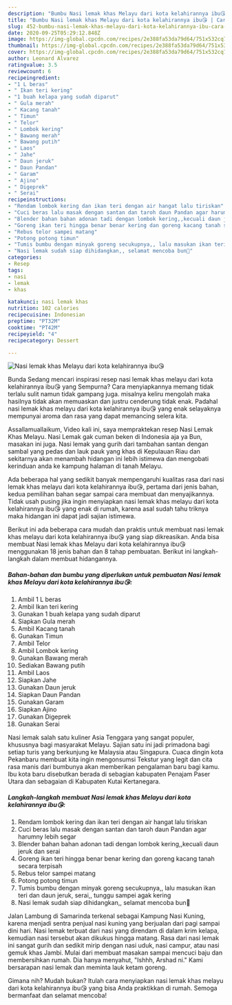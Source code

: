 ```yaml
---
description: "Bumbu Nasi lemak khas Melayu dari kota kelahirannya ibu😘 | Cara Buat Nasi lemak khas Melayu dari kota kelahirannya ibu😘 Yang Lezat Sekali"
title: "Bumbu Nasi lemak khas Melayu dari kota kelahirannya ibu😘 | Cara Buat Nasi lemak khas Melayu dari kota kelahirannya ibu😘 Yang Lezat Sekali"
slug: 452-bumbu-nasi-lemak-khas-melayu-dari-kota-kelahirannya-ibu-cara-buat-nasi-lemak-khas-melayu-dari-kota-kelahirannya-ibu-yang-lezat-sekali
date: 2020-09-25T05:29:12.848Z
image: https://img-global.cpcdn.com/recipes/2e388fa53da79d64/751x532cq70/nasi-lemak-khas-melayu-dari-kota-kelahirannya-ibu😘-foto-resep-utama.jpg
thumbnail: https://img-global.cpcdn.com/recipes/2e388fa53da79d64/751x532cq70/nasi-lemak-khas-melayu-dari-kota-kelahirannya-ibu😘-foto-resep-utama.jpg
cover: https://img-global.cpcdn.com/recipes/2e388fa53da79d64/751x532cq70/nasi-lemak-khas-melayu-dari-kota-kelahirannya-ibu😘-foto-resep-utama.jpg
author: Leonard Alvarez
ratingvalue: 3.5
reviewcount: 6
recipeingredient:
- "1 L beras"
- " Ikan teri kering"
- "1 buah kelapa yang sudah diparut"
- " Gula merah"
- " Kacang tanah"
- " Timun"
- " Telor"
- " Lombok kering"
- " Bawang merah"
- " Bawang putih"
- " Laos"
- " Jahe"
- " Daun jeruk"
- " Daun Pandan"
- " Garam"
- " Ajino"
- " Digeprek"
- " Serai"
recipeinstructions:
- "Rendam lombok kering dan ikan teri dengan air hangat lalu tiriskan"
- "Cuci beras lalu masak dengan santan dan taroh daun Pandan agar harumny lebih segar"
- "Blender bahan bahan adonan tadi dengan lombok kering,,kecuali daun jeruk dan serai"
- "Goreng ikan teri hingga benar benar kering dan goreng kacang tanah secara terpisah"
- "Rebus telor sampei matang"
- "Potong potong timun"
- "Tumis bumbu dengan minyak goreng secukupnya,, lalu masukan ikan teri dan daun jeruk, serai,, tunggu sampei agak kering"
- "Nasi lemak sudah siap dihidangkan,, selamat mencoba bun🤗"
categories:
- Resep
tags:
- nasi
- lemak
- khas

katakunci: nasi lemak khas 
nutrition: 102 calories
recipecuisine: Indonesian
preptime: "PT32M"
cooktime: "PT42M"
recipeyield: "4"
recipecategory: Dessert

---
```



![Nasi lemak khas Melayu dari kota kelahirannya ibu😘](https://img-global.cpcdn.com/recipes/2e388fa53da79d64/751x532cq70/nasi-lemak-khas-melayu-dari-kota-kelahirannya-ibu😘-foto-resep-utama.jpg)

Bunda Sedang mencari inspirasi resep nasi lemak khas melayu dari kota kelahirannya ibu😘 yang Sempurna? Cara menyiapkannya memang tidak terlalu sulit namun tidak gampang juga. misalnya keliru mengolah maka hasilnya tidak akan memuaskan dan justru cenderung tidak enak. Padahal nasi lemak khas melayu dari kota kelahirannya ibu😘 yang enak selayaknya mempunyai aroma dan rasa yang dapat memancing selera kita.

Assallamuallaikum, Video kali ini, saya mempraktekan resep Nasi Lemak Khas Melayu. Nasi Lemak gak cuman beken di Indonesia aja ya Bun, masakan ini juga. Nasi lemak yang gurih dari tambahan santan dengan sambal yang pedas dan lauk pauk yang khas di Kepulauan Riau dan sekitarnya akan menambah hidangan ini lebih istimewa dan mengobati kerinduan anda ke kampung halaman di tanah Melayu.

Ada beberapa hal yang sedikit banyak mempengaruhi kualitas rasa dari nasi lemak khas melayu dari kota kelahirannya ibu😘, pertama dari jenis bahan, kedua pemilihan bahan segar sampai cara membuat dan menyajikannya. Tidak usah pusing jika ingin menyiapkan nasi lemak khas melayu dari kota kelahirannya ibu😘 yang enak di rumah, karena asal sudah tahu triknya maka hidangan ini dapat jadi sajian istimewa.


Berikut ini ada beberapa cara mudah dan praktis untuk membuat nasi lemak khas melayu dari kota kelahirannya ibu😘 yang siap dikreasikan. Anda bisa membuat Nasi lemak khas Melayu dari kota kelahirannya ibu😘 menggunakan 18 jenis bahan dan 8 tahap pembuatan. Berikut ini langkah-langkah dalam membuat hidangannya.

<!--inarticleads1-->

##### Bahan-bahan dan bumbu yang diperlukan untuk pembuatan Nasi lemak khas Melayu dari kota kelahirannya ibu😘:

1. Ambil 1 L beras
1. Ambil  Ikan teri kering
1. Gunakan 1 buah kelapa yang sudah diparut
1. Siapkan  Gula merah
1. Ambil  Kacang tanah
1. Gunakan  Timun
1. Ambil  Telor
1. Ambil  Lombok kering
1. Gunakan  Bawang merah
1. Sediakan  Bawang putih
1. Ambil  Laos
1. Siapkan  Jahe
1. Gunakan  Daun jeruk
1. Siapkan  Daun Pandan
1. Gunakan  Garam
1. Siapkan  Ajino
1. Gunakan  Digeprek
1. Gunakan  Serai


Nasi lemak salah satu kuliner Asia Tenggara yang sangat populer, khususnya bagi masyarakat Melayu. Sajian satu ini jadi primadona bagi setiap turis yang berkunjung ke Malaysia atau Singapura. Cuaca dingin kota Pekanbaru membuat kita ingin mengonsumsi Tekstur yang legit dan cita rasa manis dari bumbunya akan memberikan pengalaman baru bagi kamu. Ibu kota baru disebutkan berada di sebagian kabupaten Penajam Paser Utara dan sebagaian di Kabupaten Kutai Kertanegara. 

<!--inarticleads2-->

##### Langkah-langkah membuat Nasi lemak khas Melayu dari kota kelahirannya ibu😘:

1. Rendam lombok kering dan ikan teri dengan air hangat lalu tiriskan
1. Cuci beras lalu masak dengan santan dan taroh daun Pandan agar harumny lebih segar
1. Blender bahan bahan adonan tadi dengan lombok kering,,kecuali daun jeruk dan serai
1. Goreng ikan teri hingga benar benar kering dan goreng kacang tanah secara terpisah
1. Rebus telor sampei matang
1. Potong potong timun
1. Tumis bumbu dengan minyak goreng secukupnya,, lalu masukan ikan teri dan daun jeruk, serai,, tunggu sampei agak kering
1. Nasi lemak sudah siap dihidangkan,, selamat mencoba bun🤗


Jalan Lambung di Samarinda terkenal sebagai Kampung Nasi Kuning, karena menjadi sentra penjual nasi kuning yang berjualan dari pagi sampai dini hari. Nasi lemak terbuat dari nasi yang direndam di dalam krim kelapa, kemudian nasi tersebut akan dikukus hingga matang. Rasa dari nasi lemak ini sangat gurih dan sedikit mirip dengan nasi uduk, nasi campur, atau nasi gemuk khas Jambi. Mulai dari membuat masakan sampai mencuci baju dan membersihkan rumah. Dia hanya menyahut, &#34;Ishhh, Arshad ni.&#34; Kami bersarapan nasi lemak dan meminta lauk ketam goreng. 

Gimana nih? Mudah bukan? Itulah cara menyiapkan nasi lemak khas melayu dari kota kelahirannya ibu😘 yang bisa Anda praktikkan di rumah. Semoga bermanfaat dan selamat mencoba!
